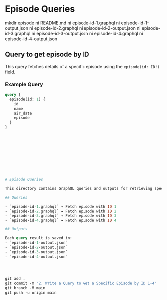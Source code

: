 # Episode Queries


mkdir episode
ni README.md
ni episode-id-1.graphql
ni episode-id-1-output.json
ni episode-id-2.graphql
ni episode-id-2-output.json
ni episode-id-3.graphql
ni episode-id-3-output.json
ni episode-id-4.graphql
ni episode-id-4-output.json


## Query to get episode by ID
This query fetches details of a specific episode using the `episode(id: ID!)` field.

### Example Query
```graphql
query {
  episode(id: 1) {
    id
    name
    air_date
    episode
  }
}











# Episode Queries

This directory contains GraphQL queries and outputs for retrieving specific episodes by ID from the Rick and Morty GraphQL API.

## Queries

- `episode-id-1.graphql` → Fetch episode with ID 1
- `episode-id-2.graphql` → Fetch episode with ID 2
- `episode-id-3.graphql` → Fetch episode with ID 3
- `episode-id-4.graphql` → Fetch episode with ID 4

## Outputs

Each query result is saved in:
- `episode-id-1-output.json`
- `episode-id-2-output.json`
- `episode-id-3-output.json`
- `episode-id-4-output.json`




git add .
git commit -m "2. Write a Query to Get a Specific Episode by ID 1-4"
git branch -M main
git push -u origin main